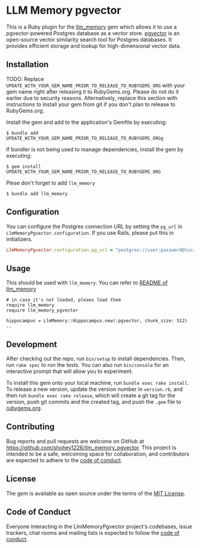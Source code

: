 # LLM Memory pgvector

This is a Ruby plugin for the [llm_memory](https://github.com/shohey1226/llm_memory) gem which allows it to use a pgvector-powered Postgres database as a vector store. [pgvector](https://github.com/pgvector/pgvector) is an open-source vector similarity search tool for Postgres databases. It provides efficient storage and lookup for high-dimensional vector data.

## Installation

TODO: Replace `UPDATE_WITH_YOUR_GEM_NAME_PRIOR_TO_RELEASE_TO_RUBYGEMS_ORG` with your gem name right after releasing it to RubyGems.org. Please do not do it earlier due to security reasons. Alternatively, replace this section with instructions to install your gem from git if you don't plan to release to RubyGems.org.

Install the gem and add to the application's Gemfile by executing:

    $ bundle add UPDATE_WITH_YOUR_GEM_NAME_PRIOR_TO_RELEASE_TO_RUBYGEMS_ORGg

If bundler is not being used to manage dependencies, install the gem by executing:

    $ gem install UPDATE_WITH_YOUR_GEM_NAME_PRIOR_TO_RELEASE_TO_RUBYGEMS_ORG

Plese don't forget to add `llm_memory`

    $ bundle add llm_memory

## Configuration

You can configure the Postgres connection URL by setting the `pg_url` in `LlmMemoryPgvector.configuration`.
If you use Rails, please put this in initializers.

```ruby
LlmMemoryPgvector.configuration.pg_url = "postgres://user:password@localhost/mydb"
```

## Usage

This should be used with `llm_memory`. You can refer to [README of llm_memory](https://github.com/shohey1226/llm_memory)

```
# in case it's not loaded, pleaes load them
require llm_memory
require llm_memory_pgvector

hippocampus = LlmMemory::Hippocampus.new(:pgvector, chunk_size: 512)
..
```

## Development

After checking out the repo, run `bin/setup` to install dependencies. Then, run `rake spec` to run the tests. You can also run `bin/console` for an interactive prompt that will allow you to experiment.

To install this gem onto your local machine, run `bundle exec rake install`. To release a new version, update the version number in `version.rb`, and then run `bundle exec rake release`, which will create a git tag for the version, push git commits and the created tag, and push the `.gem` file to [rubygems.org](https://rubygems.org).

## Contributing

Bug reports and pull requests are welcome on GitHub at https://github.com/shohey1226/llm_memory_pgvector. This project is intended to be a safe, welcoming space for collaboration, and contributors are expected to adhere to the [code of conduct](https://github.com/shohey1226/llm_memory_pgvector/blob/master/CODE_OF_CONDUCT.md).

## License

The gem is available as open source under the terms of the [MIT License](https://opensource.org/licenses/MIT).

## Code of Conduct

Everyone interacting in the LlmMemoryPgvector project's codebases, issue trackers, chat rooms and mailing lists is expected to follow the [code of conduct](https://github.com/[USERNAME]/llm_memory_pgvector/blob/master/CODE_OF_CONDUCT.md).
